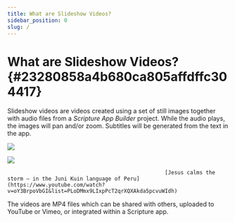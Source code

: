 ```yaml
---
title: What are Slideshow Videos?
sidebar_position: 0
slug: /
---
```




# What are Slideshow Videos? {#23280858a4b680ca805affdffc304417}


Slideshow videos are videos created using a set of still images together with audio files from a _Scripture App Builder_ project. While the audio plays, the images will pan and/or zoom. Subtitles will be generated from the text in the app.   


![](/notion_imgs/.23280858-a4b6-8054-ae17-c3fe86e9844c.png)


![](/notion_imgs/.23280858-a4b6-802a-9ab6-fbfef79ef56e.png)


                                                      [Jesus calms the storm – in the Juni Kuin language of Peru](https://www.youtube.com/watch?v=oY3BrpoVbGI&list=PLoDMmx9LIxpPcT2qrXQXAkda5pcvuWIdh)


The videos are MP4 files which can be shared with others, uploaded to YouTube or Vimeo, or integrated within a Scripture app.

